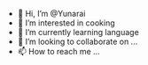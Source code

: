 - 👋 Hi, I’m @Yunarai
- 👀 I’m interested in cooking
- 🌱 I’m currently learning language
- 💞️ I’m looking to collaborate on ...
- 📫 How to reach me ...

<!---
Yunarai/Yunarai is a ✨ special ✨ repository because its `README.md` (this file) appears on your GitHub profile.
You can click the Preview link to take a look at your changes.
--->
